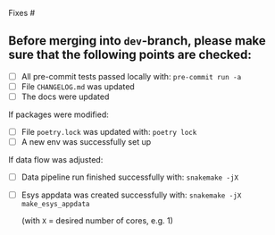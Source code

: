 Fixes #

## Before merging into `dev`-branch, please make sure that the following points are checked:

- [ ] All pre-commit tests passed locally with: `pre-commit run -a`
- [ ] File `CHANGELOG.md` was updated
- [ ] The docs were updated

If packages were modified:
- [ ] File `poetry.lock` was updated with: `poetry lock`
- [ ] A new env was successfully set up

If data flow was adjusted:
- [ ] Data pipeline run finished successfully with: `snakemake -jX`
- [ ] Esys appdata was created successfully with: `snakemake -jX make_esys_appdata`

  (with `X` =  desired number of cores, e.g. 1)
